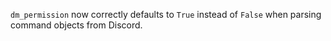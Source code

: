 `dm_permission` now correctly defaults to `True` instead of `False` when parsing command objects from Discord.

